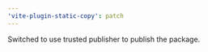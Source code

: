 ```yaml
---
'vite-plugin-static-copy': patch
---
```


Switched to use trusted publisher to publish the package.
